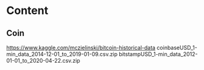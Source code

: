 # Content

## Coin
https://www.kaggle.com/mczielinski/bitcoin-historical-data
coinbaseUSD_1-min_data_2014-12-01_to_2019-01-09.csv.zip
bitstampUSD_1-min_data_2012-01-01_to_2020-04-22.csv.zip
